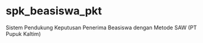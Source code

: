 # spk_beasiswa_pkt
Sistem Pendukung Keputusan Penerima Beasiswa dengan Metode SAW (PT Pupuk Kaltim)
